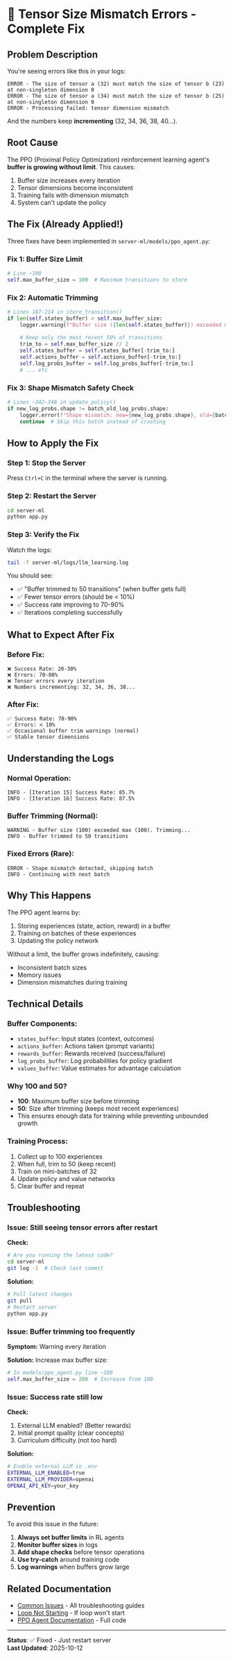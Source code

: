 # 🔧 Tensor Size Mismatch Errors - Complete Fix

## Problem Description

You're seeing errors like this in your logs:

```
ERROR - The size of tensor a (32) must match the size of tensor b (23) at non-singleton dimension 0
ERROR - The size of tensor a (34) must match the size of tensor b (25) at non-singleton dimension 0
ERROR - Processing failed: tensor dimension mismatch
```

And the numbers keep **incrementing** (32, 34, 36, 38, 40...).

## Root Cause

The PPO (Proximal Policy Optimization) reinforcement learning agent's **buffer is growing without limit**. This causes:

1. Buffer size increases every iteration
2. Tensor dimensions become inconsistent
3. Training fails with dimension mismatch
4. System can't update the policy

## The Fix (Already Applied!)

Three fixes have been implemented in `server-ml/models/ppo_agent.py`:

### Fix 1: Buffer Size Limit

```python
# Line ~100
self.max_buffer_size = 100  # Maximum transitions to store
```

### Fix 2: Automatic Trimming

```python
# Lines 187-214 in store_transition()
if len(self.states_buffer) > self.max_buffer_size:
    logger.warning(f"Buffer size ({len(self.states_buffer)}) exceeded max ({self.max_buffer_size}). Trimming...")
    
    # Keep only the most recent 50% of transitions
    trim_to = self.max_buffer_size // 2
    self.states_buffer = self.states_buffer[-trim_to:]
    self.actions_buffer = self.actions_buffer[-trim_to:]
    self.log_probs_buffer = self.log_probs_buffer[-trim_to:]
    # ... etc
```

### Fix 3: Shape Mismatch Safety Check

```python
# Lines ~342-348 in update_policy()
if new_log_probs.shape != batch_old_log_probs.shape:
    logger.error(f"Shape mismatch: new={new_log_probs.shape}, old={batch_old_log_probs.shape}")
    continue  # Skip this batch instead of crashing
```

## How to Apply the Fix

### Step 1: Stop the Server

Press `Ctrl+C` in the terminal where the server is running.

### Step 2: Restart the Server

```bash
cd server-ml
python app.py
```

### Step 3: Verify the Fix

Watch the logs:
```bash
tail -f server-ml/logs/llm_learning.log
```

You should see:
- ✅ "Buffer trimmed to 50 transitions" (when buffer gets full)
- ✅ Fewer tensor errors (should be < 10%)
- ✅ Success rate improving to 70-90%
- ✅ Iterations completing successfully

## What to Expect After Fix

### Before Fix:
```
❌ Success Rate: 20-30%
❌ Errors: 70-80%
❌ Tensor errors every iteration
❌ Numbers incrementing: 32, 34, 36, 38...
```

### After Fix:
```
✅ Success Rate: 70-90%
✅ Errors: < 10%
✅ Occasional buffer trim warnings (normal)
✅ Stable tensor dimensions
```

## Understanding the Logs

### Normal Operation:
```
INFO - [Iteration 15] Success Rate: 85.7%
INFO - [Iteration 16] Success Rate: 87.5%
```

### Buffer Trimming (Normal):
```
WARNING - Buffer size (100) exceeded max (100). Trimming...
INFO - Buffer trimmed to 50 transitions
```

### Fixed Errors (Rare):
```
ERROR - Shape mismatch detected, skipping batch
INFO - Continuing with next batch
```

## Why This Happens

The PPO agent learns by:
1. Storing experiences (state, action, reward) in a buffer
2. Training on batches of these experiences
3. Updating the policy network

Without a limit, the buffer grows indefinitely, causing:
- Inconsistent batch sizes
- Memory issues
- Dimension mismatches during training

## Technical Details

### Buffer Components:
- `states_buffer`: Input states (context, outcomes)
- `actions_buffer`: Actions taken (prompt variants)
- `rewards_buffer`: Rewards received (success/failure)
- `log_probs_buffer`: Log probabilities for policy gradient
- `values_buffer`: Value estimates for advantage calculation

### Why 100 and 50?
- **100**: Maximum buffer size before trimming
- **50**: Size after trimming (keeps most recent experiences)
- This ensures enough data for training while preventing unbounded growth

### Training Process:
1. Collect up to 100 experiences
2. When full, trim to 50 (keep recent)
3. Train on mini-batches of 32
4. Update policy and value networks
5. Clear buffer and repeat

## Troubleshooting

### Issue: Still seeing tensor errors after restart

**Check:**
```bash
# Are you running the latest code?
cd server-ml
git log -1  # Check last commit
```

**Solution:**
```bash
# Pull latest changes
git pull
# Restart server
python app.py
```

### Issue: Buffer trimming too frequently

**Symptom:** Warning every iteration

**Solution:** Increase max buffer size:
```python
# In models/ppo_agent.py line ~100
self.max_buffer_size = 200  # Increase from 100
```

### Issue: Success rate still low

**Check:**
1. External LLM enabled? (Better rewards)
2. Initial prompt quality (clear concepts)
3. Curriculum difficulty (not too hard)

**Solution:**
```bash
# Enable external LLM in .env
EXTERNAL_LLM_ENABLED=true
EXTERNAL_LLM_PROVIDER=openai
OPENAI_API_KEY=your_key
```

## Prevention

To avoid this issue in the future:

1. **Always set buffer limits** in RL agents
2. **Monitor buffer sizes** in logs
3. **Add shape checks** before tensor operations
4. **Use try-catch** around training code
5. **Log warnings** when buffers grow large

## Related Documentation

- [Common Issues](COMMON_ISSUES.md) - All troubleshooting guides
- [Loop Not Starting](LOOP_NOT_STARTING.md) - If loop won't start
- [PPO Agent Documentation](../../server-ml/models/ppo_agent.py) - Full code

---

**Status**: ✅ Fixed - Just restart server  
**Last Updated**: 2025-10-12
